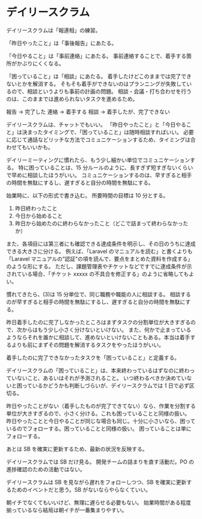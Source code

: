 # デイリースクラム

デイリースクラムは「報連相」の練習。

「昨日やったこと」は「事後報告」にあたる。

「今日やること」は「事前連絡」にあたる。
事前連絡することで、着手する箇所がかぶりにくくなる。

「困っていること」は「相談」にあたる。
着手したけどこのままでは完了できないとかを解消する。
そもそも着手ができないのはプランニングが失敗しているので、相談というよりも事前の計画の問題。
相談・会議・打ち合わせを行うのは、このままでは進められないタスクを進めるため。

報告 → 完了した
連絡 → 着手する
相談 → 着手したが、完了できない

デイリースクラムは、チャットでもいい。
「昨日やったこと」と「今日やること」は決まったタイミングで、「困っていること」は随時相談すればいい。
必要に応じて通話などリッチな方法でコミュニケーションするため、タイミングは合わせてもいいかも。

デイリーミーティングに慣れたら、もう少し細かい単位でコミュニケーションする。
特に困っていることは、15 分ルールのように、長すぎず短すぎないくらいで早めに相談したほうがいい。
コミュニケーションするのは、早すぎると相手の時間を無駄にするし、遅すぎると自分の時間を無駄にする。

始業時に、以下の形式で書き込む。
所要時間の目標は 10 分とする。

1. 昨日終わったこと
2. 今日から始めること
3. 昨日から始めたのに終わらなかったこと（どこで詰まって終わらなかったか）

また、各項目には第三者にも確認できる達成条件を明示し、その日のうちに達成できる大きさに分ける。
例えば、「Laravel のマニュアルを読む」と書くよりも「Laravel マニュアルの”認証”の項を読んで、要点をまとめた資料を作成する」のような形にする。
ただし、課題管理表やチケットなどですでに達成条件が示されている場合、「チケット xxxxx の不具合を修正する」のように省略してもよい。

慣れてきたら、(3)は 15 分単位で、同じ職務や職能の人に相談する。
相談するのが早すぎると相手の時間を無駄にするし、遅すぎると自分の時間を無駄にする。

昨日着手したのに完了しなかったところはまずタスクの分割単位が大きすぎるので、次からはもう少し小さく分けないといけない。
また、何かで止まっているようならそれを誰かに相談して、進めないといけないこともある。本当は着手するよりも前にまずその問題を解消するタスクをやったほうがいい。

着手したのに完了できなかったタスクを「困っていること」と定義する。

デイリースクラムの「困っていること」は、本来終わっているはずなのに終わっていないこと、あるいはそれが予測されること。
いつ終わるべきか決めていないと困っているかどうかも判断しづらいが、デイリースクラムでは 1 日で必ず区切る。

昨日やったことがない（着手したものが完了できてない）なら、作業を分割する単位が大きすぎるので、小さく分ける。これも困っていることと同様の扱い。
昨日やったことと今日やることが同じな場合も同じ。十分に小さいなら、困っているのでフォローする。困っていることと同様の扱い。
困っていることは単にフォローする。

あとは SB を確実に更新するため、最新の状況を反映する。

デイリースクラムでは SB だけ見る。
開発チームの詰まりを直す活動だ。PO の進捗確認のための活動ではない。

デイリースクラムは SB を見ながら遅れをフォローしつつ、SB を確実に更新するためのイベントだと思う。SB がないならやらなくていい。

朝イチでなくてもいいけど、無理に遅らせる必要もない。
始業時間がある程度揃っているなら結局は朝イチが一番集まりやすい。

